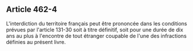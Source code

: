 Article 462-4
----
L'interdiction du territoire français peut être prononcée dans les conditions
prévues par l'article 131-30 soit à titre définitif, soit pour une durée de dix
ans au plus à l'encontre de tout étranger coupable de l'une des infractions
définies au présent livre.
